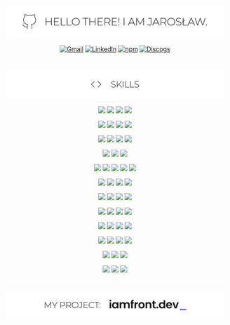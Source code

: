 <div align='center'>

<picture>
  <source media="(prefers-color-scheme: dark)" srcset="images/hello_dark.png">
  <img src="images/hello_light.png" alt="Hello there!" />
</picture>

<a href="mailto:jaroslawkucharski91@gmail.com">![Gmail](https://img.shields.io/badge/Gmail-EA4335.svg?style=for-the-badge&logo=Gmail&logoColor=white)</a>
<a href="https://www.linkedin.com/in/jaros%C5%82aw-kucharski/">![LinkedIn](https://img.shields.io/badge/LinkedIn-0A66C2.svg?style=for-the-badge&logo=LinkedIn&logoColor=white)</a>
<a href="https://www.npmjs.com/~jaroslawkucharski">![npm](https://img.shields.io/badge/npm-CB3837.svg?style=for-the-badge&logo=npm&logoColor=white)</a>
<a href="https://www.discogs.com/user/Deathbassist/collection?header=1&sort=artist&sort_order=asc">![Discogs](https://img.shields.io/badge/Discogs-333333.svg?style=for-the-badge&logo=Discogs&logoColor=white)</a>

#

<picture>
  <source media="(prefers-color-scheme: dark)" srcset="images/skills_dark.png">
  <img src="images/skills_light.png" alt="Hello there!" />
</picture>

![](https://img.shields.io/badge/JavaScript-F7DF1E.svg?style=for-the-badge&logo=JavaScript&logoColor=black)
![](https://img.shields.io/badge/HTML5-E34F26.svg?style=for-the-badge&logo=HTML5&logoColor=white)
![](https://img.shields.io/badge/CSS3-1572B6.svg?style=for-the-badge&logo=CSS3&logoColor=white)
![](https://img.shields.io/badge/React-61DAFB.svg?style=for-the-badge&logo=React&logoColor=black)

![](https://img.shields.io/badge/TypeScript-3178C6.svg?style=for-the-badge&logo=TypeScript&logoColor=white)
![](https://img.shields.io/badge/Next.js-000000.svg?style=for-the-badge&logo=nextdotjs&logoColor=white)
![](https://img.shields.io/badge/Vite-646CFF.svg?style=for-the-badge&logo=Vite&logoColor=white)
![](https://img.shields.io/badge/Git-F05032.svg?style=for-the-badge&logo=Git&logoColor=white)

![](https://img.shields.io/badge/Docker-2496ED.svg?style=for-the-badge&logo=Docker&logoColor=white)
![](https://img.shields.io/badge/.ENV-ECD53F.svg?style=for-the-badge&logo=dotenv&logoColor=black)
![](https://img.shields.io/badge/Webpack-8DD6F9.svg?style=for-the-badge&logo=Webpack&logoColor=black)
![](https://img.shields.io/badge/Babel-F9DC3E.svg?style=for-the-badge&logo=Babel&logoColor=black)

![](https://img.shields.io/badge/rollup.js-EC4A3F.svg?style=for-the-badge&logo=rollupdotjs&logoColor=white)
![](https://img.shields.io/badge/styledcomponents-DB7093.svg?style=for-the-badge&logo=styled-components&logoColor=white)
![](https://img.shields.io/badge/Tailwind%20CSS-06B6D4.svg?style=for-the-badge&logo=Tailwind-CSS&logoColor=white)

![](https://img.shields.io/badge/Sass-CC6699.svg?style=for-the-badge&logo=Sass&logoColor=white)
![](https://img.shields.io/badge/Redux-764ABC.svg?style=for-the-badge&logo=Redux&logoColor=white)
![](https://img.shields.io/badge/ReduxSaga-999999.svg?style=for-the-badge&logo=Redux-Saga&logoColor=white)
![](https://img.shields.io/badge/SWR-000000.svg?style=for-the-badge&logo=SWR&logoColor=white)
![](https://img.shields.io/badge/Axios-5A29E4.svg?style=for-the-badge&logo=Axios&logoColor=white)

![](https://img.shields.io/badge/GraphQL-E10098.svg?style=for-the-badge&logo=GraphQL&logoColor=white)
![](https://img.shields.io/badge/ESLint-4B32C3.svg?style=for-the-badge&logo=ESLint&logoColor=white)
![](https://img.shields.io/badge/Prettier-F7B93E.svg?style=for-the-badge&logo=Prettier&logoColor=black)
![](https://img.shields.io/badge/i18next-26A69A.svg?style=for-the-badge&logo=i18next&logoColor=white)

![](https://img.shields.io/badge/React%20Router-CA4245.svg?style=for-the-badge&logo=React-Router&logoColor=white)
![](https://img.shields.io/badge/Jest-C21325.svg?style=for-the-badge&logo=Jest&logoColor=white)
![](https://img.shields.io/badge/Testing%20Library-E33332.svg?style=for-the-badge&logo=Testing-Library&logoColor=white)
![](https://img.shields.io/badge/Vitest-6E9F18.svg?style=for-the-badge&logo=Vitest&logoColor=white)

![](https://img.shields.io/badge/Playwright-2EAD33.svg?style=for-the-badge&logo=Playwright&logoColor=white)
![](https://img.shields.io/badge/Codecov-F01F7A.svg?style=for-the-badge&logo=Codecov&logoColor=white)
![](https://img.shields.io/badge/Sentry-362D59.svg?style=for-the-badge&logo=Sentry&logoColor=white)
![](https://img.shields.io/badge/Storybook-FF4785.svg?style=for-the-badge&logo=Storybook&logoColor=white)

![](https://img.shields.io/badge/PWA-5A0FC8.svg?style=for-the-badge&logo=PWA&logoColor=white)
![](https://img.shields.io/badge/Expo-000020.svg?style=for-the-badge&logo=Expo&logoColor=white)
![](https://img.shields.io/badge/Capacitor-119EFF.svg?style=for-the-badge&logo=Capacitor&logoColor=white)
![](https://img.shields.io/badge/Vercel-000000.svg?style=for-the-badge&logo=Vercel&logoColor=white)

![](https://img.shields.io/badge/Netlify-00C7B7.svg?style=for-the-badge&logo=Netlify&logoColor=white)
![](https://img.shields.io/badge/Firebase-FFCA28.svg?style=for-the-badge&logo=Firebase&logoColor=black)
![](https://img.shields.io/badge/Jira%20Software-0052CC.svg?style=for-the-badge&logo=Jira-Software&logoColor=white)
![](https://img.shields.io/badge/Figma-F24E1E.svg?style=for-the-badge&logo=Figma&logoColor=white)

![](https://img.shields.io/badge/Adobe%20XD-FF61F6.svg?style=for-the-badge&logo=Adobe-XD&logoColor=white)
![](https://img.shields.io/badge/Adobe%20Illustrator-FF9A00.svg?style=for-the-badge&logo=Adobe-Illustrator&logoColor=white)
![](https://img.shields.io/badge/Adobe%20Photoshop-31A8FF.svg?style=for-the-badge&logo=Adobe-Photoshop&logoColor=white)

![](https://img.shields.io/badge/Adobe%20InDesign-FF3366.svg?style=for-the-badge&logo=Adobe-InDesign&logoColor=white)
![](https://img.shields.io/badge/Adobe%20After%20Effects-9999FF.svg?style=for-the-badge&logo=Adobe-After-Effects&logoColor=white)
![](https://img.shields.io/badge/Adobe%20Premiere%20Pro-9999FF.svg?style=for-the-badge&logo=Adobe-Premiere-Pro&logoColor=white)

#

<a href="https://github.com/iamfront-dev">
  <picture>
    <source media="(prefers-color-scheme: dark)" srcset="images/iamfront_dev_dark.png">
    <img src="images/iamfront_dev_light.png" alt="iamfront.dev" />
  </picture>
</a>
